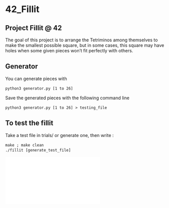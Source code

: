 # 42_Fillit

## Project Fillit @ 42

The goal of this project is to arrange the Tetriminos among themselves to make the
smallest possible square, but in some cases, this square may have holes when some given
pieces won’t fit perfectly with others.


## Generator
You can generate pieces with
```
python3 generator.py [1 to 26]
```
Save the generated pieces with the following command line
```
python3 generator.py [1 to 26] > testing_file
```

## To test the fillit
Take a test file in trials/ or generate one, then write :
```
make ; make clean
./fillit [generate_test_file]
```

![Alt](subjects/fillit.fr.pdf)
